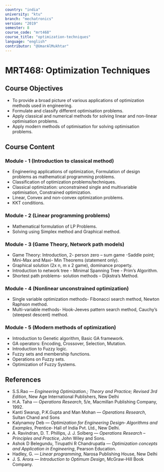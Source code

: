 ```yaml
---
country: "india"
university: "ktu"
branch: "mechatronics"
version: "2019"
semester: 8
course_code: "mrt468"
course_title: "optimization-techniques"
language: "english"
contributor: "@UmarAlMukhtar"
---
```


# MRT468: Optimization Techniques

## Course Objectives

- To provide a broad picture of various applications of optimization methods used in engineering.
- Formulate and classify different optimisation problems.
- Apply classical and numerical methods for solving linear and non-linear optimisation problems.
- Apply modern methods of optimisation for solving optimisation problems.

## Course Content

### Module - 1 (Introduction to classical method)

- Engineering applications of optimization, Formulation of design problems as mathematical programming problems.
- Classification of optimization problems/techniques.
- Classical optimization: unconstrained single and multivariable optimisation, Constrained optimization.
- Linear, Convex and non-convex optimization problems.
- KKT conditions.

### Module - 2 (Linear programming problems)

- Mathematical formulation of LP Problems.
- Solving using Simplex method and Graphical method.

### Module - 3 (Game Theory, Network path models)

- Game Theory: Introduction, 2- person zero – sum game -Saddle point; Mini-Max and Maxi- Min Theorems (statement only).
- Graphical solution (2x n, m x 2 game), dominance property.
- Introduction to network tree - Minimal Spanning Tree - Prim’s Algorithm.
- Shortest path problems- solution methods – Dijkstra’s Method.

### Module - 4 (Nonlinear unconstrained optimization)

- Single variable optimization methods- Fibonacci search method, Newton Raphson method.
- Multi-variable methods- Hook-Jeeves pattern search method, Cauchy’s (steepest descent) method.

### Module - 5 (Modern methods of optimization)

- Introduction to Genetic algorithm, Basic GA framework.
- GA operators: Encoding, Crossover, Selection, Mutation.
- Introduction to Fuzzy logic.
- Fuzzy sets and membership functions.
- Operations on Fuzzy sets.
- Optimization of Fuzzy Systems.

## References

- S.S.Rao — *Engineering Optimization.; Theory and Practice; Revised 3rd Edition*, New Age International Publishers, New Delhi
- H.A. Taha — *Operations Research*, 5/e, Macmillan Publishing Company, 1992.
- Kanti Swarup, P.K.Gupta and Man Mohan — *Operations Research*, Sultan Chand and Sons
- Kalynamoy Deb — *Optimization for Engineering Design‐ Algorithms and Examples*, Prentice‐ Hall of India Pvt. Ltd., New Delhi.
- A. Ravindran, D. T. Phillips, J. J. Solberg — *Operations Research – Principles and Practice*, John Wiley and Sons.
- Ashok D Belegundu, Tirupathi R Chandrupatla — *Optimization concepts and Application in Engineering*, Pearson Education.
- Hadley, G. — *Linear programming*, Narosa Publishing House, New Delhi
- J. S. Arora — *Introduction to Optimum Design*, McGraw-Hill Book Company.
